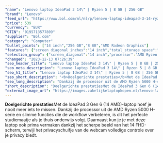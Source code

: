 ```yaml
---
"name": "Lenovo laptop IdeaPad 3 14\" | Ryzen 5 | 8 GB | 256 GB"
"brand": "Lenovo"
"feed_url": "https://www.bol.com/nl/nl/p/lenovo-laptop-ideapad-3-14-ryzen-5-8-gb-256-gb/9300000032596736"
"price": 539
"currency": "EUR"
"GTIN": "0195713577809"
"supplier": "Bol.com"
"category": "Computer"
"bullet_points": ["14 inch","256 GB","8 GB","AMD Radeon Graphics"]
"features": {"screen_diagonal_inches":"14 inch","total_storage_space":"256 GB","memory_size":"8 GB","graphics_card":"AMD Radeon Graphics"}
"selection_group": {"screen_diagonal":"14 inch","processor":"AMD Ryzen 5","changed_price_past_3_days":false,"product_family":"Ideapad"}
"changed": "2023-12-13 07:26:39"
"seo_header_title": "Lenovo laptop IdeaPad 3 14\" | Ryzen 5 | 8 GB | 256 GB"
"seo_meta_description": "Lenovo laptop IdeaPad 3 14\" | Ryzen 5 | 8 GB | 256 GB"
"seo_h1_title": "Lenovo laptop IdeaPad 3 14\" | Ryzen 5 | 8 GB | 256 GB"
"seo_short_description": "<b>Doelgerichte prestaties</b>Met de IdeaPad 3 Gen 6 (14 AMD)-laptop hoef je nooit meer iets te missen."
"seo_long_description": "Dankzij de processor uit de AMD Ryzen 5000 H-serie en slimme functies die de workflow verbeteren, is dit het perfecte studiemaatje als je thuis onderwijs volgt. Daarnaast kun je je met deze laptop ook prima vermaken dankzij het scherpe beeld van het 14 FHD-scherm, terwijl het privacyschuifje van de webcam volledige controle over je privacy biedt."
"short_description": "Doelgerichte prestatiesMet de IdeaPad 3 Gen 6 (14 AMD)-laptop hoef je nooit meer iets te missen. Dankzij de processor uit de AMD Ryzen 5000 H-serie en slimme functies die de workflow verbeteren, is dit het perfecte studiemaatje als je thuis onderwijs volgt. Daarnaast kun je je met deze laptop ook prima vermaken dankzij het scherpe beeld van het 14 FHD-scherm, terwijl het privacyschuifje van de webcam volledige controle over je privacy biedt."
"external_image_url": "https://images.zakelijkelaptopkopen.nl/lenovo-laptop-ideapad-3-14-ryzen-5-8-gb-256-gb.webp"
---
```


<b>Doelgerichte prestaties</b>Met de IdeaPad 3 Gen 6 (14 AMD)-laptop hoef je nooit meer iets te missen. Dankzij de processor uit de AMD Ryzen 5000 H-serie en slimme functies die de workflow verbeteren, is dit het perfecte studiemaatje als je thuis onderwijs volgt. Daarnaast kun je je met deze laptop ook prima vermaken dankzij het scherpe beeld van het 14 FHD-scherm, terwijl het privacyschuifje van de webcam volledige controle over je privacy biedt.